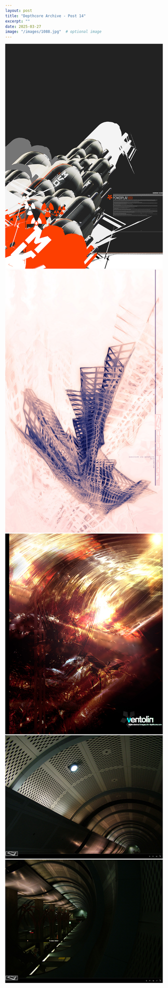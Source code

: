 ```yaml
---
layout: post
title: "Depthcore Archive - Post 14"
excerpt: ""
date: 2025-03-27
image: "/images/1088.jpg"  # optional image
---
```


<img src="/images/1088.jpg">
<img src="/images/1089.jpg" alt="1089.jpg"/>
<img src="/images/1091.jpg" alt="1091.jpg"/>
<img src="/images/1092.jpg" alt="1092.jpg"/>
<img src="/images/1093.jpg" alt="1093.jpg"/>
